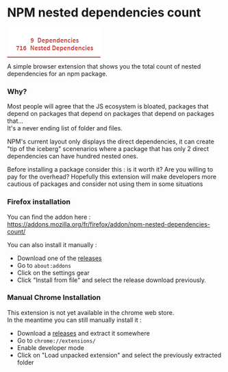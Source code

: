 # NPM nested dependencies count
![standard depencies, 9 direct dependencies, 716 nested dependencies](docs/standard-dependencies.png)  
A simple browser extension that shows you the total count of nested dependencies for an npm package.

### Why?
Most people will agree that the JS ecosystem is bloated, packages that depend on packages that depend on packages that depend on packages that...  
It's a never ending list of folder and files.  

NPM's current layout only displays the direct dependencies, it can create "tip of the iceberg" scenenarios where a package that has only 2 direct dependencies can have hundred nested ones.

Before installing a package consider this : is it worth it? Are you willing to pay for the overhead?
Hopefully this extension will make developers more cautious of packages and consider not using them in some situations

### Firefox installation
You can find the addon here : https://addons.mozilla.org/fr/firefox/addon/npm-nested-dependencies-count/  

You can also install it manually : 
* Download one of the [releases](https://github.com/bibo5088/npm-nested-dep/releases)
* Go to `about:addons`
* Click on the settings gear 
* Click "Install from file" and select the release download previously. 

### Manual Chrome Installation
This extension is not yet available in the chrome web store.  
In the meantime you can still manually install it :

* Download a [releases](https://github.com/bibo5088/npm-nested-dep/releases) and extract it somewhere
* Go to `chrome://extensions/`
* Enable developer mode
* Click on "Load unpacked extension" and select the previously extracted folder

